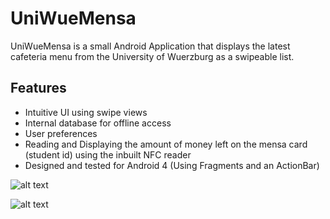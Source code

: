 UniWueMensa
===========

UniWueMensa is a small Android Application that displays the
latest cafeteria menu from the University of Wuerzburg as a swipeable list.

## Features

* Intuitive UI using swipe views
* Internal database for offline access
* User preferences
* Reading and Displaying the amount of money left on the mensa card (student id) using the inbuilt
  NFC reader
* Designed and tested for Android 4 (Using Fragments and an ActionBar)

![alt text](https://lh3.googleusercontent.com/-3RRGswciDzg/Uf_Of-vdzgI/AAAAAAAAAO8/tznradTQW_g/w480-h800-no/Screenshot_2013-08-05-18-09-26.png "Screenshot")

![alt text](https://lh6.googleusercontent.com/-3vhm08BoSUk/U9frp2m78iI/AAAAAAAAAWk/AXqD9aK2Kgc/w270-h480-no/cafe.gif "Screencast")
